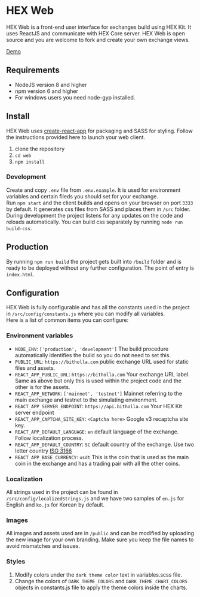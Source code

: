 # HEX Web
HEX Web is a front-end user interface for exchanges build using HEX Kit. It uses ReactJS and communicate with HEX Core server. HEX Web is open source and you are welcome to fork and create your own exchange views.  

[Demo](https://hollaex.com)

## Requirements
* NodeJS version 8 and higher
* npm version 6 and higher
* For windows users you need node-gyp installed.

## Install
HEX Web uses [create-react-app](https://github.com/facebook/create-react-app) for packaging and SASS for styling. Follow the instructions provided here to launch your web client.  

1. clone the repository
2. `cd web`
3. `npm install`

### Development
Create and copy `.env` file from `.env.example`. It is used for environment variables and certain fileds you should set for your exchange.  
Run `npm start` and the client builds and opens on your browser on port `3333` by default. It generates css files from SASS and places them in `/src` folder. During development the project listens for any updates on the code and reloads automatically. You can build css separately by running `node run build-css`.

## Production
By running `npm run build` the project gets built into `/build` folder and is ready to be deployed without any further configuration. The point of entry is `index.html`.

## Configuration
HEX Web is fully configurable and has all the constants used in the project in `/src/config/constants.js` where you can modify all variables.  
Here is a list of common items you can configure:
### Environment variables
  - `NODE_ENV`: `['production', 'development']` The build procedure automatically identifies the build so you do not need to set this.
  - `PUBLIC_URL`: `https://bitholla.com` public exchange URL used for static files and assets.
  - `REACT_APP_PUBLIC_URL`: `https://bitholla.com` Your exchange URL label. Same as above but only this is used within the project code and the other is for the assets.
  - `REACT_APP_NETWORK`: `['mainnet', 'testnet']` Mainnet referring to the main exchange and testnet to the simulating environment.
  - `REACT_APP_SERVER_ENDPOINT`: `https://api.bitholla.com` Your HEX Kit server endpoint
  - `REACT_APP_CAPTCHA_SITE_KEY`: `<Captcha here>` Google v3 recaptcha site key.
  - `REACT_APP_DEFAULT_LANGUAGE`: `en` default language of the exchange. Follow localization process.
  - `REACT_APP_DEFAULT_COUNTRY`: `SC` default country of the exchange. Use two letter country [ISO 3166](https://www.iban.com/country-codes)
  - `REACT_APP_BASE_CURRENCY`: `usdt` This is the coin that is used as the main coin in the exchange and has a trading pair with all the other coins.
### Localization
All strings used in the project can be found in `/src/config/localizedStrings.js` and we have two samples of `en.js` for English and `ko.js` for Korean by default.
### Images
All images and assets used are in `/public` and can be modified by uploading the new image for your own branding. Make sure you keep the file names to avoid mismatches and issues.  

### Styles
1. Modify colors under the `dark theme color` text in variables.scss file.
2. Change the colors of `DARK_THEME_COLORS` and `DARK_THEME_CHART_COLORS` objects in constants.js file to apply the theme colors inside the charts.
